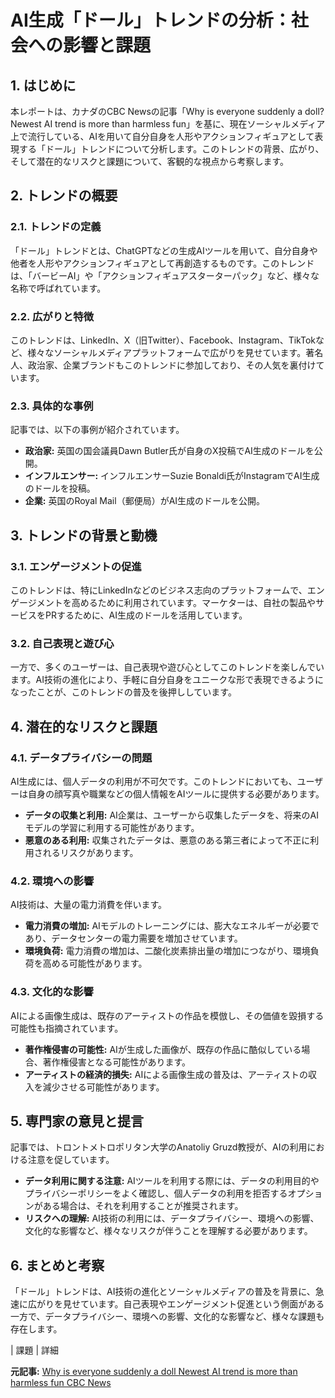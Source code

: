# AI生成「ドール」トレンドの分析：社会への影響と課題

## 1. はじめに

本レポートは、カナダのCBC Newsの記事「Why is everyone suddenly a doll? Newest AI trend is more than harmless fun」を基に、現在ソーシャルメディア上で流行している、AIを用いて自分自身を人形やアクションフィギュアとして表現する「ドール」トレンドについて分析します。このトレンドの背景、広がり、そして潜在的なリスクと課題について、客観的な視点から考察します。

## 2. トレンドの概要

### 2.1. トレンドの定義

「ドール」トレンドとは、ChatGPTなどの生成AIツールを用いて、自分自身や他者を人形やアクションフィギュアとして再創造するものです。このトレンドは、「バービーAI」や「アクションフィギュアスターターパック」など、様々な名称で呼ばれています。

### 2.2. 広がりと特徴

このトレンドは、LinkedIn、X（旧Twitter）、Facebook、Instagram、TikTokなど、様々なソーシャルメディアプラットフォームで広がりを見せています。著名人、政治家、企業ブランドもこのトレンドに参加しており、その人気を裏付けています。

### 2.3. 具体的な事例

記事では、以下の事例が紹介されています。

* **政治家:** 英国の国会議員Dawn Butler氏が自身のX投稿でAI生成のドールを公開。
* **インフルエンサー:** インフルエンサーSuzie Bonaldi氏がInstagramでAI生成のドールを投稿。
* **企業:** 英国のRoyal Mail（郵便局）がAI生成のドールを公開。

## 3. トレンドの背景と動機

### 3.1. エンゲージメントの促進

このトレンドは、特にLinkedInなどのビジネス志向のプラットフォームで、エンゲージメントを高めるために利用されています。マーケターは、自社の製品やサービスをPRするために、AI生成のドールを活用しています。

### 3.2. 自己表現と遊び心

一方で、多くのユーザーは、自己表現や遊び心としてこのトレンドを楽しんでいます。AI技術の進化により、手軽に自分自身をユニークな形で表現できるようになったことが、このトレンドの普及を後押ししています。

## 4. 潜在的なリスクと課題

### 4.1. データプライバシーの問題

AI生成には、個人データの利用が不可欠です。このトレンドにおいても、ユーザーは自身の顔写真や職業などの個人情報をAIツールに提供する必要があります。

* **データの収集と利用:** AI企業は、ユーザーから収集したデータを、将来のAIモデルの学習に利用する可能性があります。
* **悪意のある利用:** 収集されたデータは、悪意のある第三者によって不正に利用されるリスクがあります。

### 4.2. 環境への影響

AI技術は、大量の電力消費を伴います。

* **電力消費の増加:** AIモデルのトレーニングには、膨大なエネルギーが必要であり、データセンターの電力需要を増加させています。
* **環境負荷:** 電力消費の増加は、二酸化炭素排出量の増加につながり、環境負荷を高める可能性があります。

### 4.3. 文化的な影響

AIによる画像生成は、既存のアーティストの作品を模倣し、その価値を毀損する可能性も指摘されています。

* **著作権侵害の可能性:** AIが生成した画像が、既存の作品に酷似している場合、著作権侵害となる可能性があります。
* **アーティストの経済的損失:** AIによる画像生成の普及は、アーティストの収入を減少させる可能性があります。

## 5. 専門家の意見と提言

記事では、トロントメトロポリタン大学のAnatoliy Gruzd教授が、AIの利用における注意を促しています。

* **データ利用に関する注意:** AIツールを利用する際には、データの利用目的やプライバシーポリシーをよく確認し、個人データの利用を拒否するオプションがある場合は、それを利用することが推奨されます。
* **リスクへの理解:** AI技術の利用には、データプライバシー、環境への影響、文化的な影響など、様々なリスクが伴うことを理解する必要があります。

## 6. まとめと考察

「ドール」トレンドは、AI技術の進化とソーシャルメディアの普及を背景に、急速に広がりを見せています。自己表現やエンゲージメント促進という側面がある一方で、データプライバシー、環境への影響、文化的な影響など、様々な課題も存在します。

| 課題 | 詳細 

**元記事:** [Why is everyone suddenly a doll Newest AI trend is more than harmless fun CBC News](https://www.cbc.ca/news/canada/ai-chatgpt-action-dolls-1.7509494)